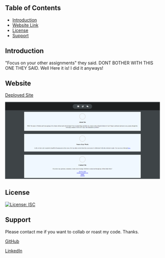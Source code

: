 
## Table of Contents

- [Introduction](#introduction)
- [Website Link](#website)
- [License](#license)
- [Support](#support)

## Introduction
"Focus on your other assignments" they said. DONT BOTHER WITH THIS ONE THEY SAID. Well Here it is! I did it anyways!

## Website
[Deployed Site](https://nivaniuc.github.io/fictional-disco/)

![Portfolio Site](https://github.com/nivaniuc/fictional-disco/blob/main/Screenshot%20(14).png)


## License
[![License: ISC](https://img.shields.io/badge/License-ISC-blue.svg)](https://opensource.org/licenses/ISC)

## Support
Please contact me if you want to collab or roast my code. Thanks.

[GitHub](https://github.com/nivaniuc)

[LinkedIn](https://www.linkedin.com/in/nicholas-ivaniuc-7074321a1/)
